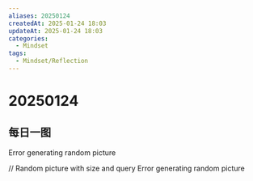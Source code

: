 ```yaml
---
aliases: 20250124
createdAt: 2025-01-24 18:03
updateAt: 2025-01-24 18:03
categories:
  - Mindset
tags:
  - Mindset/Reflection
---
```

# 20250124


## 每日一图
Error generating random picture

// Random picture with size and query
Error generating random picture
